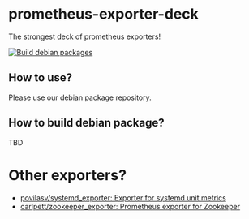 # prometheus-exporter-deck

The strongest deck of prometheus exporters!

[![Build debian packages](https://github.com/link-u/dpkg_prometheus-exporter-deck/workflows/Build%20debian%20packages/badge.svg)](https://github.com/link-u/dpkg_prometheus-exporter-deck/actions?query=workflow%3A%22Build+debian+packages%22)

## How to use?

Please use our debian package repository.

## How to build debian package?

TBD

# Other exporters?

 - [povilasv/systemd_exporter: Exporter for systemd unit metrics](https://github.com/povilasv/systemd_exporter)
 - [carlpett/zookeeper_exporter: Prometheus exporter for Zookeeper](https://github.com/carlpett/zookeeper_exporter)


